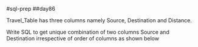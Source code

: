 #sql-prep
##day86


Travel_Table has three columns namely Source, Destination and Distance. 

Write SQL to get unique combination of  two columns Source and Destination irrespective of order of columns as shown below
